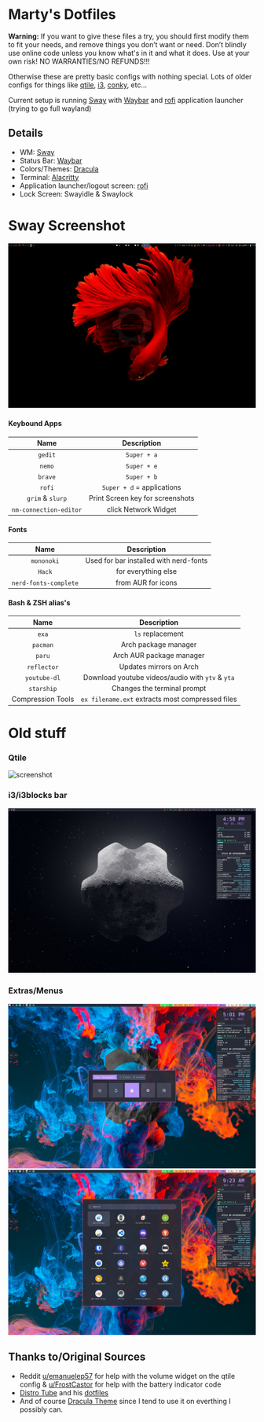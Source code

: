 # Marty's Dotfiles

**Warning:** If you want to give these files a try, you should first modify them to fit your needs, and remove things you don’t want or need. Don’t blindly use online code unless you know what's in it and what it does. Use at your own risk! NO WARRANTIES/NO REFUNDS!!!

Otherwise these are pretty basic configs with nothing special. Lots of older configs for things like [qtile](http://www.qtile.org), [i3](https://i3wm.org/docs/), [conky](<https://en.wikipedia.org/wiki/Conky_(software)>), etc...

Current setup is running [Sway](https://swaywm.org/) with [Waybar](https://github.com/Alexays/Waybar) and [rofi](https://github.com/davatorium/rofi) application launcher (trying to go full wayland)

## Details

- WM: [Sway](https://swaywm.org/)
- Status Bar: [Waybar](https://github.com/Alexays/Waybar)
- Colors/Themes: [Dracula](https://draculatheme.com)
- Terminal: [Alacritty](https://github.com/alacritty/alacritty)
- Application launcher/logout screen: [rofi](https://github.com/davatorium/rofi)
- Lock Screen: Swayidle & Swaylock

# Sway Screenshot

![screenshot](.screenshots/Sway.png)

#### Keybound Apps

|          Name          |           Description            |
| :--------------------: | :------------------------------: |
|        `gedit`         |           `Super + a`            |
|         `nemo`         |           `Super + e`            |
|        `brave`         |           `Super + b`            |
|        `rofi`        |    `Super + d` = applications    |
|    `grim` & `slurp`    | Print Screen key for screenshots |
| `nm-connection-editor` |       click Network Widget       |

#### Fonts

|         Name          |              Description               |
| :-------------------: | :------------------------------------: |
|      `mononoki`       | Used for bar installed with nerd-fonts |
|      `Hack`           |          for everything else           |
| `nerd-fonts-complete` |           from AUR for icons           |

#### Bash & ZSH alias's

|       Name        |                   Description                    |
| :---------------: | :----------------------------------------------: |
|       `exa`       |                 `ls` replacement                 |
|     `pacman`      |               Arch package manager               |
|      `paru`       |             Arch AUR package manager             |
|    `reflector`    |             Updates mirrors on Arch              |
|   `youtube-dl`    | Download youtube videos/audio with `ytv` & `yta` |
|    `starship`     |           Changes the terminal prompt            |
| Compression Tools | `ex filename.ext` extracts most compressed files |

# Old stuff

### Qtile

![screenshot](.screenshots/qtile.png)

### i3/i3blocks bar

![screenshot](.screenshots/i3.png)

### Extras/Menus

![screenshot](.screenshots/logout-menu.png)
![screenshot](.screenshots/apps-menu.png)

## Thanks to/Original Sources

- Reddit [u/emanuelep57](https://www.reddit.com/user/emanuelep57) for help with the volume widget on the qtile config & [u/FrostCastor](https://www.reddit.com/user/FrostCastor) for help with the battery indicator code
- [Distro Tube](https://distro.tube/) and his [dotfiles](https://gitlab.com/dwt1/dotfiles)
- And of course [Dracula Theme](https://github.com/dracula/dracula-theme) since I tend to use it on everthing I possibly can.
